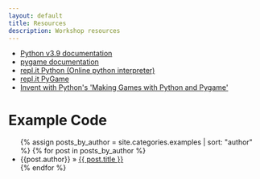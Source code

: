 ```yaml
---
layout: default
title: Resources
description: Workshop resources
---
```


- [Python v3.9 documentation](https://docs.python.org/3.9/)
- [pygame documentation](https://www.pygame.org/docs/)
- [repl.it Python (Online python interpreter)](https://repl.it/languages/python3)
- [repl.it PyGame](https://repl.it/languages/pygame)
- [Invent with Python's 'Making Games with Python and Pygame'](https://inventwithpython.com/pygame/)

# Example Code

<ul class="posts">
  {% assign posts_by_author = site.categories.examples | sort: "author" %}
  {% for post in posts_by_author %}
    <li>{{post.author}} » <a href="{{ site.baseurl }}{{ post.url }}">{{ post.title }}</a></li>
  {% endfor %}
</ul>


